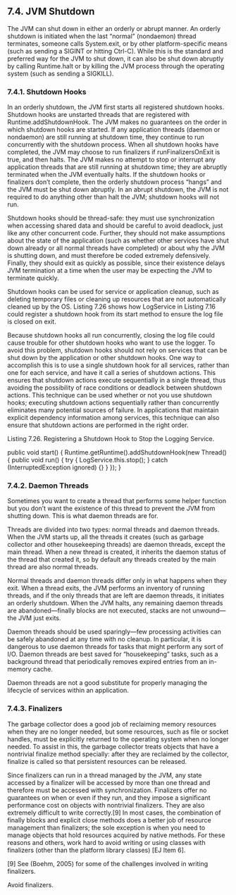## 7.4. JVM Shutdown

The JVM can shut down in either an orderly or abrupt manner. An orderly shutdown is initiated when the last “normal” (nondaemon) thread terminates, someone calls System.exit, or by other platform-specific means (such as sending a SIGINT or hitting Ctrl-C). While this is the standard and preferred way for the JVM to shut down, it can also be shut down abruptly by calling Runtime.halt or by killing the JVM process through the operating system (such as sending a SIGKILL).

### 7.4.1. Shutdown Hooks

In an orderly shutdown, the JVM first starts all registered shutdown hooks. Shutdown hooks are unstarted threads that are registered with Runtime.addShutdownHook. The JVM makes no guarantees on the order in which shutdown hooks are started. If any application threads (daemon or nondaemon) are still running at shutdown time, they continue to run concurrently with the shutdown process. When all shutdown hooks have completed, the JVM may choose to run finalizers if runFinalizersOnExit is true, and then halts. The JVM makes no attempt to stop or interrupt any application threads that are still running at shutdown time; they are abruptly terminated when the JVM eventually halts. If the shutdown hooks or finalizers don’t complete, then the orderly shutdown process “hangs” and the JVM must be shut down abruptly. In an abrupt shutdown, the JVM is not required to do anything other than halt the JVM; shutdown hooks will not run.

Shutdown hooks should be thread-safe: they must use synchronization when accessing shared data and should be careful to avoid deadlock, just like any other concurrent code. Further, they should not make assumptions about the state of the application (such as whether other services have shut down already or all normal threads have completed) or about why the JVM is shutting down, and must therefore be coded extremely defensively. Finally, they should exit as quickly as possible, since their existence delays JVM termination at a time when the user may be expecting the JVM to terminate quickly.

Shutdown hooks can be used for service or application cleanup, such as deleting temporary files or cleaning up resources that are not automatically cleaned up by the OS. Listing 7.26 shows how LogService in Listing 7.16 could register a shutdown hook from its start method to ensure the log file is closed on exit.

Because shutdown hooks all run concurrently, closing the log file could cause trouble for other shutdown hooks who want to use the logger. To avoid this problem, shutdown hooks should not rely on services that can be shut down by the application or other shutdown hooks. One way to accomplish this is to use a single shutdown hook for all services, rather than one for each service, and have it call a series of shutdown actions. This ensures that shutdown actions execute sequentially in a single thread, thus avoiding the possibility of race conditions or deadlock between shutdown actions. This technique can be used whether or not you use shutdown hooks; executing shutdown actions sequentially rather than concurrently eliminates many potential sources of failure. In applications that maintain explicit dependency information among services, this technique can also ensure that shutdown actions are performed in the right order.

Listing 7.26. Registering a Shutdown Hook to Stop the Logging Service.

public void start() {
    Runtime.getRuntime().addShutdownHook(new Thread() {
        public void run() {
            try { LogService.this.stop(); }
            catch (InterruptedException ignored) {}
        }
    });
}

### 7.4.2. Daemon Threads

Sometimes you want to create a thread that performs some helper function but you don’t want the existence of this thread to prevent the JVM from shutting down. This is what daemon threads are for.

Threads are divided into two types: normal threads and daemon threads. When the JVM starts up, all the threads it creates (such as garbage collector and other housekeeping threads) are daemon threads, except the main thread. When a new thread is created, it inherits the daemon status of the thread that created it, so by default any threads created by the main thread are also normal threads.

Normal threads and daemon threads differ only in what happens when they exit. When a thread exits, the JVM performs an inventory of running threads, and if the only threads that are left are daemon threads, it initiates an orderly shutdown. When the JVM halts, any remaining daemon threads are abandoned—finally blocks are not executed, stacks are not unwound—the JVM just exits.

Daemon threads should be used sparingly—few processing activities can be safely abandoned at any time with no cleanup. In particular, it is dangerous to use daemon threads for tasks that might perform any sort of I/O. Daemon threads are best saved for “housekeeping” tasks, such as a background thread that periodically removes expired entries from an in-memory cache.

Daemon threads are not a good substitute for properly managing the lifecycle of services within an application.


### 7.4.3. Finalizers

The garbage collector does a good job of reclaiming memory resources when they are no longer needed, but some resources, such as file or socket handles, must be explicitly returned to the operating system when no longer needed. To assist in this, the garbage collector treats objects that have a nontrivial finalize method specially: after they are reclaimed by the collector, finalize is called so that persistent resources can be released.

Since finalizers can run in a thread managed by the JVM, any state accessed by a finalizer will be accessed by more than one thread and therefore must be accessed with synchronization. Finalizers offer no guarantees on when or even if they run, and they impose a significant performance cost on objects with nontrivial finalizers. They are also extremely difficult to write correctly.[9] In most cases, the combination of finally blocks and explicit close methods does a better job of resource management than finalizers; the sole exception is when you need to manage objects that hold resources acquired by native methods. For these reasons and others, work hard to avoid writing or using classes with finalizers (other than the platform library classes) [EJ Item 6].

[9] See (Boehm, 2005) for some of the challenges involved in writing finalizers.

Avoid finalizers.


